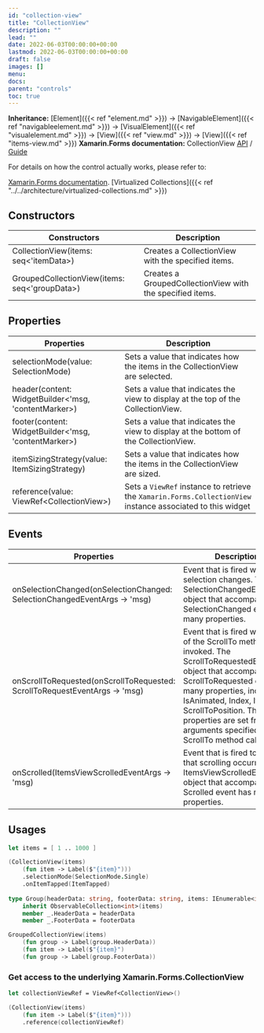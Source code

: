 ```yaml
---
id: "collection-view"
title: "CollectionView"
description: ""
lead: ""
date: 2022-06-03T00:00:00+00:00
lastmod: 2022-06-03T00:00:00+00:00
draft: false
images: []
menu:
docs:
parent: "controls"
toc: true
---
```


**Inheritance:** [Element]({{< ref "element.md" >}}) -> [NavigableElement]({{< ref "navigableelement.md" >}}) -> [VisualElement]({{< ref "visualelement.md" >}})  -> [View]({{< ref "view.md" >}}) -> [View]({{< ref "items-view.md" >}})
**Xamarin.Forms documentation:** CollectionView [API](https://docs.microsoft.com/en-us/dotnet/api/xamarin.forms.collectionview) / [Guide](https://docs.microsoft.com/en-us/xamarin/xamarin-forms/user-interface/collectionview)

For details on how the control actually works, please refer to:

[Xamarin.Forms documentation](https://docs.microsoft.com/en-us/xamarin/xamarin-forms/user-interface/collectionview).
[Virtualized Collections]({{< ref "../../architecture/virtualized-collections.md" >}})

## Constructors

| Constructors | Description |
|--|--|
| CollectionView(items: seq<'itemData>) | Creates a CollectionView with the specified items. |
| GroupedCollectionView(items: seq<'groupData>) | Creates a GroupedCollectionView with the specified items. |

## Properties

| Properties | Description |
|--|--|
| selectionMode(value: SelectionMode) | Sets a value that indicates how the items in the CollectionView are selected. |
| header(content: WidgetBuilder<'msg, 'contentMarker>) | Sets a value that indicates the view to display at the top of the CollectionView. |
| footer(content: WidgetBuilder<'msg, 'contentMarker>) | Sets a value that indicates the view to display at the bottom of the CollectionView. |
| itemSizingStrategy(value: ItemSizingStrategy) | Sets a value that indicates how the items in the CollectionView are sized. |
| reference(value: ViewRef&lt;CollectionView&gt;) | Sets a `ViewRef` instance to retrieve the `Xamarin.Forms.CollectionView` instance associated to this widget |

## Events

| Properties | Description |
|--|--|
| onSelectionChanged(onSelectionChanged: SelectionChangedEventArgs -> 'msg) | Event that is fired when the selection changes. The SelectionChangedEventArgs object that accompanies the SelectionChanged event has many properties. |
| onScrollToRequested(onScrollToRequested: ScrollToRequestEventArgs -> 'msg) | Event that is fired when one of the ScrollTo methods is invoked. The ScrollToRequestedEventArgs object that accompanies the ScrollToRequested event has many properties, including IsAnimated, Index, Item, and ScrollToPosition. These properties are set from the arguments specified in the ScrollTo method calls. |
| onScrolled(ItemsViewScrolledEventArgs -> 'msg) | Event that is fired to indicate that scrolling occurred. The ItemsViewScrolledEventArgs object that accompanies the Scrolled event has many properties. |

## Usages

```fs
let items = [ 1 .. 1000 ]

(CollectionView(items)
    (fun item -> Label($"{item}")))
    .selectionMode(SelectionMode.Single)
    .onItemTapped(ItemTapped)
    
type Group(headerData: string, footerData: string, items: IEnumerable<int>) =
    inherit ObservableCollection<int>(items)
    member _.HeaderData = headerData
    member _.FooterData = footerData

GroupedCollectionView(items)
    (fun group -> Label(group.HeaderData))
    (fun item -> Label($"{item}")
    (fun group -> Label(group.FooterData))
```

### Get access to the underlying Xamarin.Forms.CollectionView

```fs
let collectionViewRef = ViewRef<CollectionView>()

(CollectionView(items)
    (fun item -> Label($"{item}")))
    .reference(collectionViewRef)
```

